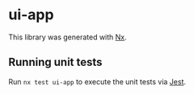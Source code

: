 # ui-app

This library was generated with [Nx](https://nx.dev).

## Running unit tests

Run `nx test ui-app` to execute the unit tests via [Jest](https://jestjs.io).
